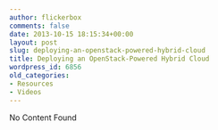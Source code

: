 ```yaml
---
author: flickerbox
comments: false
date: 2013-10-15 18:15:34+00:00
layout: post
slug: deploying-an-openstack-powered-hybrid-cloud
title: Deploying an OpenStack-Powered Hybrid Cloud
wordpress_id: 6856
old_categories:
- Resources
- Videos
---
```


No Content Found
